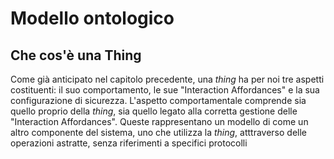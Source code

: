 # Modello ontologico

## Che cos'è una Thing

Come già anticipato nel capitolo precedente, una _thing_ ha per noi tre aspetti costituenti: il suo comportamento, le sue "Interaction Affordances" e la sua configurazione di sicurezza. 
L'aspetto comportamentale comprende sia quello proprio della _thing_, sia quello legato alla corretta gestione delle "Interaction Affordances".
Queste rappresentano un modello di come un altro componente del sistema, uno che utilizza la _thing_, atttraverso delle operazioni astratte, senza riferimenti a specifici protocolli
